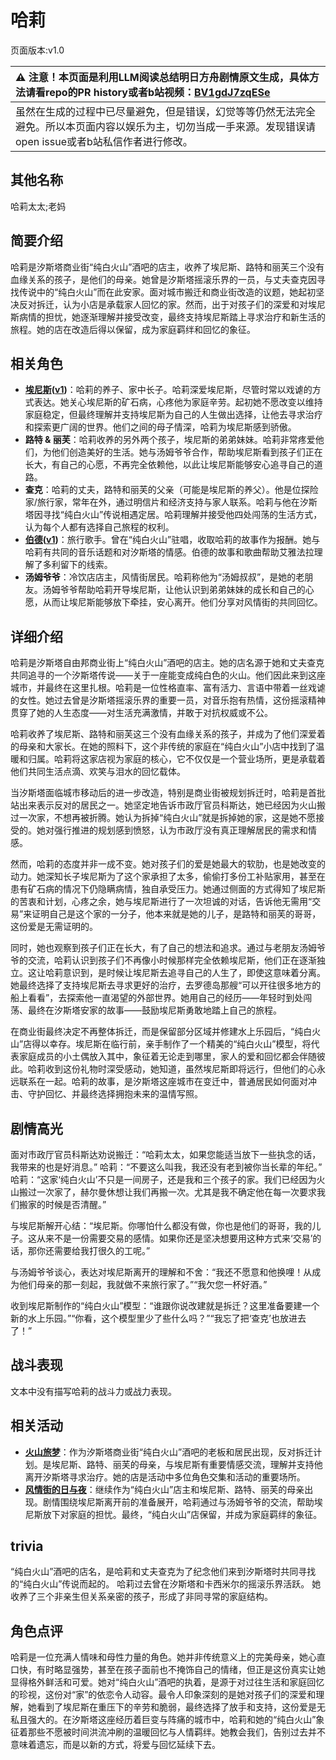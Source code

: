 # 哈莉
页面版本:v1.0
 

| :warning: 注意！本页面是利用LLM阅读总结明日方舟剧情原文生成，具体方法请看repo的PR history或者b站视频：[BV1gdJ7zqESe](https://www.bilibili.com/video/BV1gdJ7zqESe/)         |
|:----------------------------|
| 虽然在生成的过程中已尽量避免，但是错误，幻觉等等仍然无法完全避免。所以本页面内容以娱乐为主，切勿当成一手来源。发现错误请open issue或者b站私信作者进行修改。|



## 其他名称
哈莉太太;老妈
## 简要介绍
哈莉是汐斯塔商业街“纯白火山”酒吧的店主，收养了埃尼斯、路特和丽芙三个没有血缘关系的孩子，是他们的母亲。她曾是汐斯塔摇滚乐界的一员，与丈夫查克因寻找传说中的“纯白火山”而在此安家。面对城市搬迁和商业街改造的议题，她起初坚决反对拆迁，认为小店是承载家人回忆的家。然而，出于对孩子们的深爱和对埃尼斯病情的担忧，她逐渐理解并接受改变，最终支持埃尼斯踏上寻求治疗和新生活的旅程。她的店在改造后得以保留，成为家庭羁绊和回忆的象征。
## 相关角色
-   **[埃尼斯](../char_v3/extended_char_ai_ni_si.md)([v1](extended_char_ai_ni_si.md))**：哈莉的养子、家中长子。哈莉深爱埃尼斯，尽管时常以戏谑的方式表达。她关心埃尼斯的矿石病，心疼他为家庭辛劳。起初她不愿改变以维持家庭稳定，但最终理解并支持埃尼斯为自己的人生做出选择，让他去寻求治疗和探索更广阔的世界。他们之间的母子情深，哈莉为埃尼斯感到骄傲。
-   **路特 & 丽芙**：哈莉收养的另外两个孩子，埃尼斯的弟弟妹妹。哈莉非常疼爱他们，为他们创造美好的生活。她与汤姆爷爷合作，帮助埃尼斯看到孩子们正在长大，有自己的心愿，不再完全依赖他，以此让埃尼斯能够安心追寻自己的道路。
-   **查克**：哈莉的丈夫，路特和丽芙的父亲（可能是埃尼斯的养父）。他是位探险家/旅行家，常年在外，通过明信片和经济支持与家人联系。哈莉与他在汐斯塔因寻找“纯白火山”传说相遇定居。哈莉理解并接受他四处闯荡的生活方式，认为每个人都有选择自己旅程的权利。
-   **[伯德](../char_v3/extended_char_bo_de.md)([v1](extended_char_bo_de.md))**：旅行歌手。曾在“纯白火山”驻唱，收取哈莉的故事作为报酬。她与哈莉有共同的音乐话题和对汐斯塔的情感。伯德的故事和歌曲帮助艾雅法拉理解了多利留下的线索。
-   **汤姆爷爷**：冷饮店店主，风情街居民。哈莉称他为“汤姆叔叔”，是她的老朋友。汤姆爷爷帮助哈莉开导埃尼斯，让他认识到弟弟妹妹的成长和自己的心愿，从而让埃尼斯能够放下牵挂，安心离开。他们分享对风情街的共同回忆。
## 详细介绍
哈莉是汐斯塔自由邦商业街上“纯白火山”酒吧的店主。她的店名源于她和丈夫查克共同追寻的一个汐斯塔传说——关于一座能变成纯白色的火山。他们因此来到这座城市，并最终在这里扎根。哈莉是一位性格直率、富有活力、言语中带着一丝戏谑的女性。她过去曾是汐斯塔摇滚乐界的重要一员，对音乐抱有热情，这份摇滚精神贯穿了她的人生态度——对生活充满激情，并敢于对抗权威或不公。

哈莉收养了埃尼斯、路特和丽芙这三个没有血缘关系的孩子，并成为了他们深爱着的母亲和大家长。在她的照料下，这个非传统的家庭在“纯白火山”小店中找到了温暖和归属。哈莉将这家店视为家庭的核心，它不仅仅是一个营业场所，更是承载着他们共同生活点滴、欢笑与泪水的回忆载体。

当汐斯塔面临城市移动后的进一步改造，特别是商业街被规划拆迁时，哈莉是首批站出来表示反对的居民之一。她坚定地告诉市政厅官员科斯达，她已经因为火山搬过一次家，不想再被折腾。她认为拆掉“纯白火山”就是拆掉她的家，这是她不愿接受的。她对强行推进的规划感到愤怒，认为市政厅没有真正理解居民的需求和情感。

然而，哈莉的态度并非一成不变。她对孩子们的爱是她最大的软肋，也是她改变的动力。她深知长子埃尼斯为了这个家承担了太多，偷偷打多份工补贴家用，甚至在患有矿石病的情况下仍隐瞒病情，独自承受压力。她通过侧面的方式得知了埃尼斯的苦衷和计划，心疼之余，她与埃尼斯进行了一次坦诚的对话，告诉他无需用“交易”来证明自己是这个家的一分子，他本来就是她的儿子，是路特和丽芙的哥哥，这份爱是无需证明的。

同时，她也观察到孩子们正在长大，有了自己的想法和追求。通过与老朋友汤姆爷爷的交流，哈莉认识到孩子们不再像小时候那样完全依赖埃尼斯，他们正在逐渐独立。这让哈莉意识到，是时候让埃尼斯去追寻自己的人生了，即使这意味着分离。她最终选择了支持埃尼斯去寻求更好的治疗，去罗德岛那艘“可以开往很多地方的船上看看”，去探索他一直渴望的外部世界。她用自己的经历——年轻时到处闯荡、最终在汐斯塔安家的故事——鼓励埃尼斯勇敢地踏上自己的旅程。

在商业街最终决定不再整体拆迁，而是保留部分区域并修建水上乐园后，“纯白火山”店得以幸存。埃尼斯在临行前，亲手制作了一个精美的“纯白火山”模型，将代表家庭成员的小土偶放入其中，象征着无论走到哪里，家人的爱和回忆都会伴随彼此。哈莉收到这份礼物时深受感动，她知道，虽然埃尼斯即将远行，但他们的心永远联系在一起。哈莉的故事，是汐斯塔这座城市在变迁中，普通居民如何面对冲击、守护回忆、并最终选择拥抱未来的温情写照。
## 剧情高光
面对市政厅官员科斯达劝说搬迁：“哈莉太太，如果您能适当放下一些执念的话，我带来的也是好消息。”
哈莉：“不要这么叫我，我还没有老到被你当长辈的年纪。”
哈莉：“这家‘纯白火山’不只是一间房子，还是我和三个孩子的家。我们已经因为火山搬过一次家了，赫尔曼休想让我们再搬一次。尤其是我不确定他在每一次要求我们搬家的时候是否清醒。”

与埃尼斯解开心结：“埃尼斯。你哪怕什么都没有做，你也是他们的哥哥，我的儿子。这从来不是一份需要交易的感情。如果你还是坚决想要用这种方式来‘交易’的话，那你还需要给我打很久的工呢。”

与汤姆爷爷谈心，表达对埃尼斯离开的理解和不舍：“我还不愿意和他换哩！从成为他们母亲的那一刻起，我就做不来旅行家了。”“我欠您一杯好酒。”

收到埃尼斯制作的“纯白火山”模型：“谁跟你说改建就是拆迁？这里准备要建一个新的水上乐园。”“你看，这个模型里少了些什么吗？”“我忘了把‘查克’也放进去了！”
## 战斗表现
文本中没有描写哈莉的战斗力或战力表现。
## 相关活动
-   **[火山旅梦](../stories/act27side.md)**：作为汐斯塔商业街“纯白火山”酒吧的老板和居民出现，反对拆迁计划。是埃尼斯、路特、丽芙的母亲，与埃尼斯有重要情感交流，理解并支持他离开汐斯塔寻求治疗。她的店是活动中多位角色交集和活动的重要场所。
-   **[风情街的日与夜](../stories/story_bryota_set_1.md)**：继续作为“纯白火山”店主和埃尼斯、路特、丽芙的母亲出现。剧情围绕埃尼斯离开前的准备展开，哈莉通过与汤姆爷爷的交流，帮助埃尼斯放下对家庭的担忧。最终，“纯白火山”店保留，并成为家庭羁绊的象征。
## trivia
“纯白火山”酒吧的店名，是哈莉和丈夫查克为了纪念他们来到汐斯塔时共同寻找的“纯白火山”传说而起的。
哈莉过去曾在汐斯塔和卡西米尔的摇滚乐界活跃。
她收养了三个非亲生但关系亲密的孩子，形成了非同寻常的家庭结构。
## 角色点评
哈莉是一位充满人情味和母性力量的角色。她并非传统意义上的完美母亲，她心直口快，有时略显强势，甚至在孩子面前也不掩饰自己的情绪，但正是这份真实让她显得格外鲜活和可爱。她对“纯白火山”酒吧的执着，是源于对过往生活和家庭回忆的珍视，这份对“家”的依恋令人动容。最令人印象深刻的是她对孩子们的深爱和理解，她看到了埃尼斯在重压下的辛劳和脆弱，最终选择了放手和支持，这份爱是无私且强大的。在汐斯塔这座经历着巨变与阵痛的城市中，哈莉和她的“纯白火山”象征着那些不愿被时间洪流冲刷的温暖回忆与人情羁绊。她教会我们，告别过去并不意味着遗忘，而是以新的方式，将爱与回忆延续下去。
